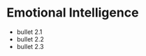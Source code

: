 # Emotional Intelligence

- bullet 2.1
- bullet 2.2
- bullet 2.3

<!-- slides-format
    image-location:right
-->
